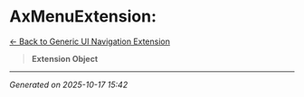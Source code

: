 # AxMenuExtension: 

[← Back to Generic UI Navigation Extension](../README.md)

> **Extension Object**

---

*Generated on 2025-10-17 15:42*
